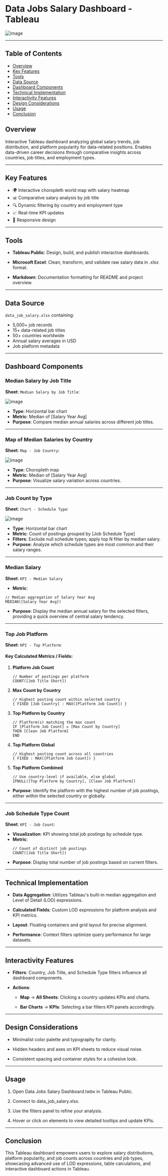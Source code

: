 # Data Jobs Salary Dashboard - Tableau 

![image](https://github.com/user-attachments/assets/f3b9e493-e78d-4bfd-9a7d-f7ff5fcf866a)

---

## Table of Contents
- [Overview](#overview)
- [Key Features](#key-features)
- [Tools](#tools)
- [Data Source](#data-source)
- [Dashboard Components](#dashboard-components)
- [Technical Implementation](#technical-implementation)
- [Interactivity Features](#interactivity-features)
- [Design Considerations](#design-considerations)
- [Usage](#usage)
- [Conclusion](#conclusion)


## Overview

Interactive Tableau dashboard analyzing global salary trends, job distribution, and platform popularity for data-related positions. Enables data-driven career decisions through comparative insights across countries, job titles, and employment types.

---

## Key Features

- 🌍 Interactive choropleth world map with salary heatmap
- 📊 Comparative salary analysis by job title
- 🔍 Dynamic filtering by country and employment type
- 📈 Real-time KPI updates
- 📱 Responsive design

---

## Tools

- **Tableau Public**: Design, build, and publish interactive dashboards.

- **Microsoft Excel**: Clean, transform, and validate raw salary data in .xlsx format.

- **Markdown**: Documentation formatting for README and project overview.

---

## Data Source

`data_job_salary.xlsx` containing:
- 5,000+ job records
- 15+ data-related job titles
- 50+ countries worldwide
- Annual salary averages in USD
- Job platform metadata

---

## Dashboard Components

### Median Salary by Job Title
   **Sheet**: `Median Salary by Job Title`:
   
   ![image](https://github.com/user-attachments/assets/cb9407e1-fde8-497a-a3ba-6d035dbe1722)

   - **Type**: Horizontal bar chart
   - **Metric**: Median of [Salary Year Avg]
   - **Purpose**: Compare median annual salaries across different job titles.

---
   
### Map of Median Salaries by Country
   **Sheet**: `Map - Job Country`:
   
![image](https://github.com/user-attachments/assets/59330309-5253-4244-aaa7-b70f7f34d2bd)

   - **Type**: Choropleth map
   - **Metric**: Median of [Salary Year Avg]
   - **Purpose**: Visualize salary variation across countries.

---

### Job Count by Type
   **Sheet**: `Chart - Schedule Type`:
   
   ![image](https://github.com/user-attachments/assets/a297cbb1-6c25-4692-8423-da60a4493d4d)
   
   - **Type**: Horizontal bar chart
   - **Metric**: Count of postings grouped by [Job Schedule Type]
   - **Filters**: Exclude null schedule types; apply top N filter by median salary.
   - **Purpose**: Analyze which schedule types are most common and their salary ranges.

---

### Median Salary
**Sheet**: `KPI - Median Salary`

  - **Metric**:
  ```Tableau
  // Median aggregation of Salary Year Avg
  MEDIAN([Salary Year Avg])
  ```
  - **Purpose**: Display the median annual salary for the selected filters, providing a quick overview of central salary tendency.

---

### Top Job Platform
   **Sheet**: `KPI - Top Platform`:

   #### Key Calculated Metrics / Fields:
   1. **Platform Job Count**  
      ```tableau
      // Number of postings per platform
      COUNT([Job Title Short])
      ```
   2. **Max Count by Country**  
      ```tableau
      // Highest posting count within selected country
      { FIXED [Job Country] : MAX([Platform Job Count]) }
      ```
   3. **Top Platform by Country**  
      ```tableau
      // Platform(s) matching the max count
      IF [Platform Job Count] = [Max Count by Country]
      THEN [Clean Job Platform]
      END
      ```
   4. **Top Platform Global**  
      ```tableau
      // Highest posting count across all countries
      { FIXED : MAX([Platform Job Count]) }
      ```
   5. **Top Platform Combined**  
      ```tableau
      // Use country‐level if available, else global
      IFNULL([Top Platform by Country], [Clean Job Platform])
      ```
   - **Purpose**: Identify the platform with the highest number of job postings, either within the selected country or globally.

---

### Job Schedule Type Count
   **Sheet**: `KPI - Job Count`:
   
   - **Visualization**: KPI showing total job postings by schedule type.  
   - **Metric**:
     ```tableau
     // Count of distinct job postings
     COUNT([Job Title Short])
     ```
   - **Purpose**: Display total number of job postings based on current filters.

---

## Technical Implementation

- **Data Aggregation**: Utilizes Tableau's built-in median aggregation and Level of Detail (LOD) expressions.

- **Calculated Fields**: Custom LOD expressions for platform analysis and KPI metrics.

- **Layout**: Floating containers and grid layout for precise alignment.

- **Performance**: Context filters optimize query performance for large datasets.

---

## Interactivity Features

- **Filters**: Country, Job Title, and Schedule Type filters influence all dashboard components.

- **Actions**:

   - **Map** → **All Sheets**: Clicking a country updates KPIs and charts.
   
   - **Bar Charts** → **KPIs**: Selecting a bar filters KPI panels accordingly.

---

## Design Considerations

- Minimalist color palette and typography for clarity.

- Hidden headers and axes on KPI sheets to reduce visual noise.

- Consistent spacing and container styles for a cohesive look.

--- 

## Usage

1. Open Data Jobs Salary Dashboard.twbx in Tableau Public.

2. Connect to data_job_salary.xlsx.

3. Use the filters panel to refine your analysis.

4. Hover or click on elements to view detailed tooltips and update KPIs.

---

## Conclusion
This Tableau dashboard empowers users to explore salary distributions, platform popularity, and job counts across countries and job types, showcasing advanced use of LOD expressions, table calculations, and interactive dashboard actions in Tableau.
